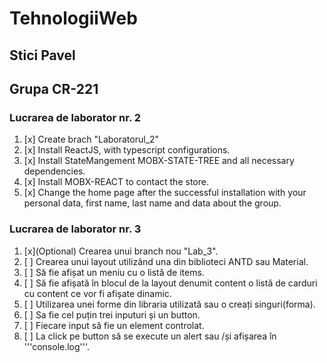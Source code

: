 # TehnologiiWeb

## Stici Pavel
## Grupa CR-221

### Lucrarea de laborator nr. 2

1. [x] Create brach "Laboratorul_2" 
2. [x] Install ReactJS, with typescript configurations.  
3. [x] Install StateMangement MOBX-STATE-TREE and all necessary dependencies.  
4. [x] Install MOBX-REACT to contact the store.  
5. [x] Change the home page after the successful installation with your personal data, first name, last name and data about the group.

### Lucrarea de laborator nr. 3

1. [x]\(Optional) Crearea unui branch nou "Lab_3".
2. [ ] Crearea unui layout utilizând una din biblioteci ANTD sau Material.
3. [ ] Să fie afișat un meniu cu o listă de items. 
4. [ ] Să fie afișată în blocul de la layout denumit content o listă de carduri cu content ce vor fi afișate dinamic. 
5. [ ] Utilizarea unei forme din libraria utilizată sau o creați singuri(forma). 
6. [ ] Sa fie cel puțin trei inputuri și un button. 
7. [ ] Fiecare input să fie un element controlat. 
8. [ ] La click pe button să se execute un alert sau /și afișarea în '''console.log'''.
